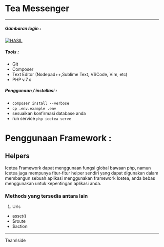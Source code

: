# Tea Messenger
---
##### Gambaran login :

<p>
<a href="https://ibb.co/cGsuVR"><img src="https://image.ibb.co/gjCuVR/KEREN.png" alt="HASIL" border="0"></a>
</p>

##### Tools :
- Git
- Composer
- Text Editor (Nodepad++,Sublime Text, VSCode, Vim, etc)
- PHP v.7.x
##### Penggunaan / installasi :
- `composer install --verbose`
- `cp .env.example .env`
- sesuaikan konfirmasi database anda
- run service `php icetea serve`

# Penggunaan Framework :

## Helpers
Icetea Framework dapat menggunaan fungsi global bawaan php, namun Icetea juga mempunya fitur-fitur helper sendiri yang dapat digunakan dalam membangun sebuah aplikasi menggunakan framework Icetea, anda bebas menggunakan untuk kepentingan aplikasi anda.

### Methods yang tersedia antara lain
1. Urls
- asset()
- $route
- $action

---
TeamIside
